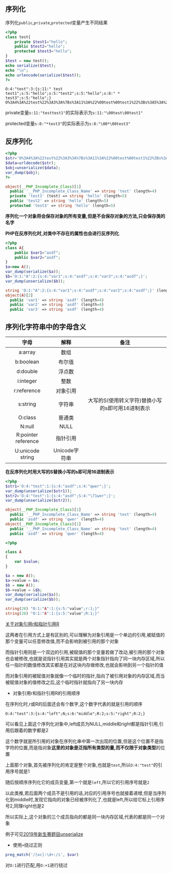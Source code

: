 ## 序列化

序列化`public`,`private`,`protected`变量产生不同结果

```php
<?php
class test{
    private $test1="hello";
    public $test2="hello";
    protected $test3="hello";
}
$test = new test();
echo serialize($test);
echo "\n";
echo urlencode(serialize($test));
?>
```

```
O:4:"test":3:{s:11:" test test1";s:5:"hello";s:5:"test2";s:5:"hello";s:8:" * test3";s:5:"hello";}
O%3A4%3A%22test%22%3A3%3A%7Bs%3A11%3A%22%00test%00test1%22%3Bs%3A5%3A%22hello%22%3Bs%3A5%3A%22test2%22%3Bs%3A5%3A%22hello%22%3Bs%3A8%3A%22%00%2A%00test3%22%3Bs%3A5%3A%22hello%22%3B%7D
```

private变量`s:11:"testtest1"`的实际表示为`s:11:"\00test\00test1"`

protected变量`s:8:"*test3"`的实际表示为`s:8:"\00*\00test3"`

## 反序列化

```php
<?php
$str='O%3A4%3A%22test%22%3A3%3A%7Bs%3A11%3A%22%00test%00test1%22%3Bs%3A5%3A%22hello%22%3Bs%3A5%3A%22test2%22%3Bs%3A5%3A%22hello%22%3Bs%3A8%3A%22%00%2A%00test3%22%3Bs%3A5%3A%22hello%22%3B%7D';
$data=urldecode($str);
$obj=unserialize($data);
var_dump($obj);
?>
```

```php
object(__PHP_Incomplete_Class)[1]
  public '__PHP_Incomplete_Class_Name' => string 'test' (length=4)
  private 'test1' (test) => string 'hello' (length=5)
  public 'test2' => string 'hello' (length=5)
  protected 'test3' => string 'hello' (length=5)
```

**序列化一个对象将会保存对象的所有变量,但是不会保存对象的方法,只会保存类的名字**

**PHP在反序列化时,对类中不存在的属性也会进行反序列化**

```php
<?php
class A{
    public $var1="asdf";
    public $var2="asdf";
}
$a=new A();
var_dump(serialize($a));
$b='O:1:"A":2:{s:4:"var1";s:4:"asdf";s:4:"var3";s:4:"asdf";}';
var_dump(unserialize($b));
```

```php
string 'O:1:"A":2:{s:4:"var1";s:4:"asdf";s:4:"var2";s:4:"asdf";}' (length=56)
object(A)[2]
  public 'var1' => string 'asdf' (length=4)
  public 'var2' => string 'asdf' (length=4)
  public 'var3' => string 'asdf' (length=4)
```

## 序列化字符串中的字母含义

|字母|解释|备注|
|:---:|:---:|:---:|
|a:array|数组||
|b:boolean|布尔值||
|d:double|浮点数||
|i:integer|整数||
|r:reference|对象引用||
|s:string|字符串|大写的S(使用转义字符)替换小写的s即可用16进制表示|
|O:class|普通类||
|N:null|NULL||
|R:pointer reference|指针引用||
|U:unicode string|Unicode字符串||

**在反序列化时用大写的S替换小写的s即可用16进制表示**

```php
<?php
$str1='O:4:"test":1:{s:4:"asdf";s:4:"qwer";}';
var_dump(unserialize($str1));
$str2='O:4:"test":1:{s:4:"asdf";S:4:"\71wer";}';
var_dump(unserialize($str2));
```

```php
object(__PHP_Incomplete_Class)[1]
  public '__PHP_Incomplete_Class_Name' => string 'test' (length=4)
  public 'asdf' => string 'qwer' (length=4)
object(__PHP_Incomplete_Class)[1]
  public '__PHP_Incomplete_Class_Name' => string 'test' (length=4)
  public 'asdf' => string 'qwer' (length=4)
```

```php
<?php

class A
{
    var $value;
}

$a = new A();
$a->value = $a;
$b = new A();
$b->value = &$b;
var_dump(serialize($a));
var_dump(serialize($b));
```

```php
string(28) "O:1:"A":1:{s:5:"value";r:1;}"
string(28) "O:1:"A":1:{s:5:"value";R:1;}"
```

[关于对象引用r和指针引用R](https://hujiekang.top/2020/09/25/PHP-unserialize-advanced/)

这两者在引用方式上是有区别的,可以理解为对象引用是一个单边的引用,被赋值的那个变量可以任意修改值,而不会影响到被引用的那个对象

而指针引用则是一个双边的引用,被赋值的那个变量若做了改动,被引用的那个对象也会被修改,也就是说指针引用其实就是两个对象指针指向了同一块内存区域,所以任一指针的数值修改其实都是在对这块内存做修改,也就会影响到另一个指针的值

而对象引用的被赋值对象就像一个临时的指针,指向了被引用对象的内存区域,而当被赋值对象的值修改之后,这个临时指针就指向了另一块内存

- 对象引用r和指针引用R的引用顺序

在序列化时,r或R的后面还会有个数字,这个数字代表的就是引用的顺序

`O:4:"test":3:{s:4:"left";N;s:6:"middle";R:2;s:5:"right";R:2;}`

可以看见上面这个序列化对象中,left成员为NULL,middle和right都是指针引用,引用后跟着的数字都是2

这个数字就是所引用的对象在序列化串中第一次出现的位置,但是这个位置不是指字符的位置,而是指对象**这里的对象是泛指所有类型的量,而不仅限于对象类型**的位置

上面那个对象,首先被序列化的肯定是整个对象,也就是`test`,所以`O:4:"test"`的引用序号就是1

随后按顺序序列化它的成员变量,第一个就是`left`,所以它的引用序号就是`2`

以此类推,若后面两个成员不是引用的话,对应的引用序号也就接着递增,但是当序列化到middle时,发现它指向的对象已经被序列化了,也就是left,所以给它标上引用序号2,同理right也是2

所以实际上,这个对象的三个成员指向的都是同一块内存区域,代表的都是同一个对象

例子可见[2019年新生赛题目unserialize](https://github.com/mi3aka/xp0int-2019-ctf-web/tree/master/unserialize)

- 使用`+`绕过正则

```php
preg_match('/[oc]:\d+:/i', $var)
```

对`O:1`进行匹配,用`O:+1`进行绕过